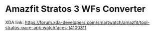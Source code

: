 # Amazfit Stratos 3 WFs Converter
XDA link: https://forum.xda-developers.com/smartwatch/amazfit/tool-stratos-pace-apk-watchfaces-t4100311
